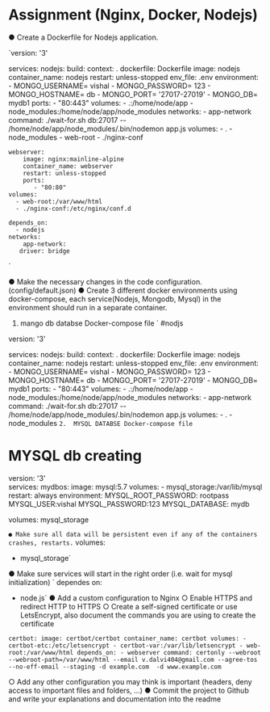 # Assignment (Nginx, Docker, Nodejs)
● Create a Dockerfile for Nodejs application.

`version: '3'

services:
  nodejs:
    build:
      context: .
      dockerfile: Dockerfile
    image: nodejs
    container_name: nodejs
    restart: unless-stopped
    env_file: .env
    environment:
      - MONGO_USERNAME= vishal
      - MONGO_PASSWORD= 123
      - MONGO_HOSTNAME= db
      - MONGO_PORT= '27017-27019'
      - MONGO_DB= mydb1
    ports:
      - "80:443"
    volumes:
      - .:/home/node/app
      - node_modules:/home/node/app/node_modules
    networks:
      - app-network
    command: ./wait-for.sh db:27017 -- /home/node/app/node_modules/.bin/nodemon app.js
volumes:
	- .
	- node_modules
	- web-root
	- ./nginx-conf
	

    webserver:
    	image: nginx:mainline-alpine
    	container_name: webserver
    	restart: unless-stopped
    	ports:
      	   - "80:80"
    volumes:
      - web-root:/var/www/html
      - ./nginx-conf:/etc/nginx/conf.d
    
    depends_on:
      - nodejs
    networks:
        app-network:
	   driver: bridge

`

● Make the necessary changes in the code configuration.
(config/default.json)
● Create 3 different docker environments using docker-compose, each
service(Nodejs, Mongodb, Mysql) in the environment should run in a
separate container.
1. mango db databse Docker-compose file
 `
 #nodjs

version: '3'

services:
  nodejs:
    build:
      context: .
      dockerfile: Dockerfile
    image: nodejs
    container_name: nodejs
    restart: unless-stopped
    env_file: .env
    environment:
      - MONGO_USERNAME= vishal
      - MONGO_PASSWORD= 123
      - MONGO_HOSTNAME= db
      - MONGO_PORT= '27017-27019'
      - MONGO_DB= mydb1
    ports:
      - "80:443"
    volumes:
      - .:/home/node/app
      - node_modules:/home/node/app/node_modules
    networks:
      - app-network
    command: ./wait-for.sh db:27017 -- /home/node/app/node_modules/.bin/nodemon app.js
volumes:
	- .
	- node_modules
 `
2.  MYSQL DATABSE Docker-compose file
 `
 # MYSQL db creating
version: '3'  
services:
  mydbos:
    image: mysql:5.7
    volumes:
	- mysql_storage:/var/lib/mysql
    restart: always
    environment:
	MYSQL_ROOT_PASSWORD: rootpass
	MYSQL_USER:vishal
	MYSQL_PASSWORD:123
	MYSQL_DATABASE: mydb

volumes:
    mysql_storage		
    
 `
● Make sure all data will be persistent even if any of the containers crashes,
restarts.
`
volumes:
   - mysql_storage`
   
● Make sure services will start in the right order (i.e. wait for mysql
initialization)
`
dependes on:
  - node.js`
● Add a custom configuration to Nginx
○ Enable HTTPS and redirect HTTP to HTTPS
○ Create a self-signed certificate or use LetsEncrypt, also document
the commands you are using to create the certificate

`certbot:
    image: certbot/certbot
    container_name: certbot
    volumes:
      - certbot-etc:/etc/letsencrypt
      - certbot-var:/var/lib/letsencrypt
      - web-root:/var/www/html
    depends_on:
      - webserver
    command: certonly --webroot --webroot-path=/var/www/html --email v.dalvi404@gmail.com --agree-tos --no-eff-email --staging -d example.com  -d www.example.com`

○ Add any other configuration you may think is important (headers,
deny access to important files and folders, ...)
● Commit the project to Github and write your explanations and
documentation into the readme
